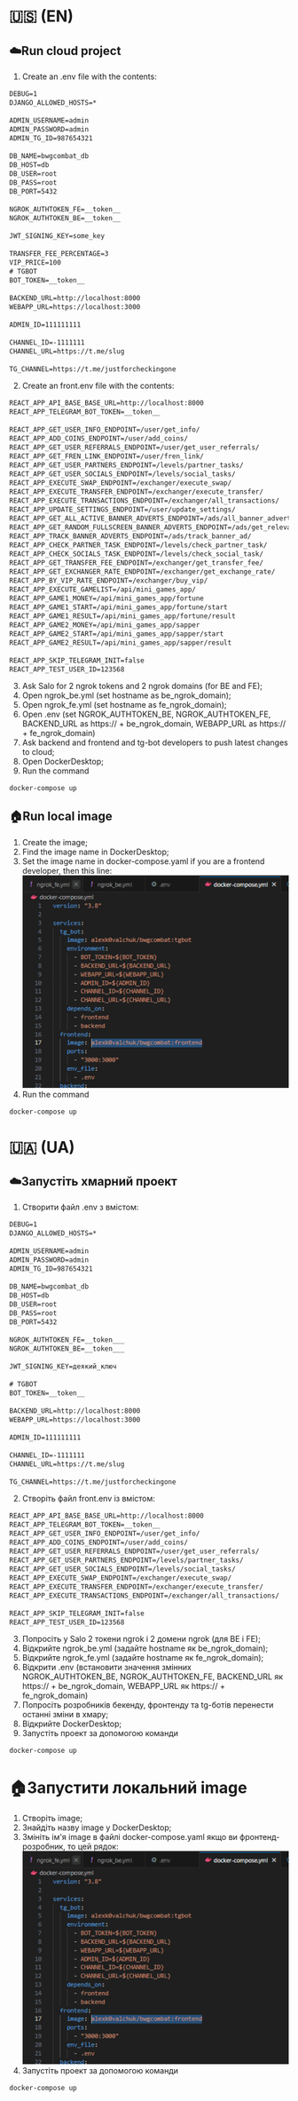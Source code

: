 # 🇺🇸 (EN)
## ☁️Run cloud project
1. Create an .env file with the contents:
```
DEBUG=1
DJANGO_ALLOWED_HOSTS=*

ADMIN_USERNAME=admin
ADMIN_PASSWORD=admin
ADMIN_TG_ID=987654321

DB_NAME=bwgcombat_db
DB_HOST=db
DB_USER=root
DB_PASS=root
DB_PORT=5432

NGROK_AUTHTOKEN_FE=__token__
NGROK_AUTHTOKEN_BE=__token__

JWT_SIGNING_KEY=some_key

TRANSFER_FEE_PERCENTAGE=3
VIP_PRICE=100
# TGBOT
BOT_TOKEN=__token__

BACKEND_URL=http://localhost:8000
WEBAPP_URL=https://localhost:3000

ADMIN_ID=111111111

CHANNEL_ID=-1111111
CHANNEL_URL=https://t.me/slug

TG_CHANNEL=https://t.me/justforcheckingone
```
2. Create an front.env file with the contents:
```
REACT_APP_API_BASE_BASE_URL=http://localhost:8000
REACT_APP_TELEGRAM_BOT_TOKEN=__token__

REACT_APP_GET_USER_INFO_ENDPOINT=/user/get_info/
REACT_APP_ADD_COINS_ENDPOINT=/user/add_coins/
REACT_APP_GET_USER_REFERRALS_ENDPOINT=/user/get_user_referrals/
REACT_APP_GET_FREN_LINK_ENDPOINT=/user/fren_link/
REACT_APP_GET_USER_PARTNERS_ENDPOINT=/levels/partner_tasks/
REACT_APP_GET_USER_SOCIALS_ENDPOINT=/levels/social_tasks/
REACT_APP_EXECUTE_SWAP_ENDPOINT=/exchanger/execute_swap/
REACT_APP_EXECUTE_TRANSFER_ENDPOINT=/exchanger/execute_transfer/
REACT_APP_EXECUTE_TRANSACTIONS_ENDPOINT=/exchanger/all_transactions/
REACT_APP_UPDATE_SETTINGS_ENDPOINT=/user/update_settings/
REACT_APP_GET_ALL_ACTIVE_BANNER_ADVERTS_ENDPOINT=/ads/all_banner_adverts/
REACT_APP_GET_RANDOM_FULLSCREEN_BANNER_ADVERTS_ENDPOINT=/ads/get_relevant_random_fullscreen_advert/
REACT_APP_TRACK_BANNER_ADVERTS_ENDPOINT=/ads/track_banner_ad/
REACT_APP_CHECK_PARTNER_TASK_ENDPOINT=/levels/check_partner_task/
REACT_APP_CHECK_SOCIALS_TASK_ENDPOINT=/levels/check_social_task/
REACT_APP_GET_TRANSFER_FEE_ENDPOINT=/exchanger/get_transfer_fee/
REACT_APP_GET_EXCHANGER_RATE_ENDPOINT=/exchanger/get_exchange_rate/
REACT_APP_BY_VIP_RATE_ENDPOINT=/exchanger/buy_vip/
REACT_APP_EXECUTE_GAMELIST=/api/mini_games_app/
REACT_APP_GAME1_MONEY=/api/mini_games_app/fortune
REACT_APP_GAME1_START=/api/mini_games_app/fortune/start
REACT_APP_GAME1_RESULT=/api/mini_games_app/fortune/result
REACT_APP_GAME2_MONEY=/api/mini_games_app/sapper
REACT_APP_GAME2_START=/api/mini_games_app/sapper/start
REACT_APP_GAME2_RESULT=/api/mini_games_app/sapper/result

REACT_APP_SKIP_TELEGRAM_INIT=false
REACT_APP_TEST_USER_ID=123568
```
3. Ask Salo for 2 ngrok tokens and 2 ngrok domains (for BE and FE);
4. Open ngrok_be.yml (set hostname as be_ngrok_domain);
5. Open ngrok_fe.yml (set hostname as fe_ngrok_domain);
6. Open .env (set NGROK_AUTHTOKEN_BE, NGROK_AUTHTOKEN_FE, BACKEND_URL as https:// + be_ngrok_domain, WEBAPP_URL as https:// + fe_ngrok_domain)
7. Ask backend and frontend and tg-bot developers to push latest changes to cloud;
8. Open DockerDesktop;
9. Run the command 
```
docker-compose up
```

## 🏠Run local image
1. Create the image;
2. Find the image name in DockerDesktop;
3. Set the image name in docker-compose.yaml
if you are a frontend developer, then this line:\
![alt text](image.png)
4. Run the command
```
docker-compose up
```



# 🇺🇦 (UA)
## ☁️Запустіть хмарний проект
1. Створити файл .env з вмістом:
```
DEBUG=1
DJANGO_ALLOWED_HOSTS=*

ADMIN_USERNAME=admin
ADMIN_PASSWORD=admin
ADMIN_TG_ID=987654321

DB_NAME=bwgcombat_db
DB_HOST=db
DB_USER=root
DB_PASS=root
DB_PORT=5432

NGROK_AUTHTOKEN_FE=__token___
NGROK_AUTHTOKEN_BE=__token___

JWT_SIGNING_KEY=деякий_ключ

# TGBOT
BOT_TOKEN=__token__

BACKEND_URL=http://localhost:8000
WEBAPP_URL=https://localhost:3000

ADMIN_ID=111111111

CHANNEL_ID=-1111111
CHANNEL_URL=https://t.me/slug

TG_CHANNEL=https://t.me/justforcheckingone
```
2. Створіть файл front.env із вмістом:
```
REACT_APP_API_BASE_BASE_URL=http://localhost:8000
REACT_APP_TELEGRAM_BOT_TOKEN=__token__
REACT_APP_GET_USER_INFO_ENDPOINT=/user/get_info/
REACT_APP_ADD_COINS_ENDPOINT=/user/add_coins/
REACT_APP_GET_USER_REFERRALS_ENDPOINT=/user/get_user_referrals/
REACT_APP_GET_USER_PARTNERS_ENDPOINT=/levels/partner_tasks/
REACT_APP_GET_USER_SOCIALS_ENDPOINT=/levels/social_tasks/
REACT_APP_EXECUTE_SWAP_ENDPOINT=/exchanger/execute_swap/
REACT_APP_EXECUTE_TRANSFER_ENDPOINT=/exchanger/execute_transfer/
REACT_APP_EXECUTE_TRANSACTIONS_ENDPOINT=/exchanger/all_transactions/

REACT_APP_SKIP_TELEGRAM_INIT=false
REACT_APP_TEST_USER_ID=123568
```
3. Попросіть у Salo 2 токени ngrok і 2 домени ngrok (для BE і FE);
4. Відкрийте ngrok_be.yml (задайте hostname як be_ngrok_domain);
5. Відкрийте ngrok_fe.yml (задайте hostname як fe_ngrok_domain);
6. Відкрити .env (встановити значення змінних NGROK_AUTHTOKEN_BE, NGROK_AUTHTOKEN_FE, BACKEND_URL як https:// + be_ngrok_domain, WEBAPP_URL як https:// + fe_ngrok_domain)
7. Попросіть розробників бекенду, фронтенду та tg-ботів перенести останні зміни в хмару;
8. Відкрийте DockerDesktop;
9. Запустіть проект за допомогою команди 
```
docker-compose up
```

# 🏠Запустити локальний image
1. Створіть image;
2. Знайдіть назву image у DockerDesktop;
3. Змініть ім'я image в файлі docker-compose.yaml
якщо ви фронтенд-розробник, то цей рядок:\
![alt text](image.png)
4. Запустіть проект за допомогою команди 
```
docker-compose up
```
